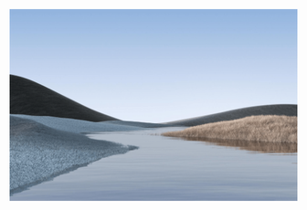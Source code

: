 ![alt text](https://github.com/Miestrode/Miestrode/blob/main/Lake.png?raw=true)

<!---
Miestrode/Miestrode is a ✨ special ✨ repository because its `README.md` (this file) appears on your GitHub profile.
You can click the Preview link to take a look at your changes.
--->
